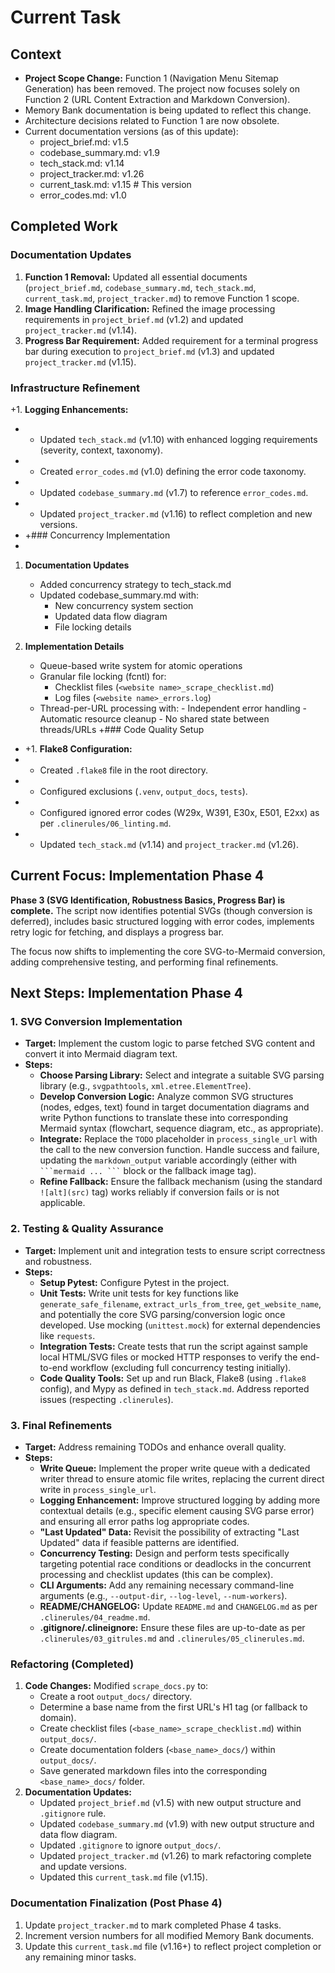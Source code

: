 # Current Task

## Context

- **Project Scope Change:** Function 1 (Navigation Menu Sitemap Generation) has been removed. The project now focuses solely on Function 2 (URL Content Extraction and Markdown Conversion).
- Memory Bank documentation is being updated to reflect this change.
- Architecture decisions related to Function 1 are now obsolete.
- Current documentation versions (as of this update):
  - project_brief.md: v1.5
  - codebase_summary.md: v1.9
  - tech_stack.md: v1.14
  - project_tracker.md: v1.26
  - current_task.md: v1.15 # This version
  - error_codes.md: v1.0

## Completed Work

### Documentation Updates

1.  **Function 1 Removal:** Updated all essential documents (`project_brief.md`, `codebase_summary.md`, `tech_stack.md`, `current_task.md`, `project_tracker.md`) to remove Function 1 scope.
2.  **Image Handling Clarification:** Refined the image processing requirements in `project_brief.md` (v1.2) and updated `project_tracker.md` (v1.14).
3.  **Progress Bar Requirement:** Added requirement for a terminal progress bar during execution to `project_brief.md` (v1.3) and updated `project_tracker.md` (v1.15).

### Infrastructure Refinement

+1. **Logging Enhancements:**

- - Updated `tech_stack.md` (v1.10) with enhanced logging requirements (severity, context, taxonomy).
- - Created `error_codes.md` (v1.0) defining the error code taxonomy.
- - Updated `codebase_summary.md` (v1.7) to reference `error_codes.md`.
- - Updated `project_tracker.md` (v1.16) to reflect completion and new versions.
- +### Concurrency Implementation
-

1. **Documentation Updates**

   - Added concurrency strategy to tech_stack.md
   - Updated codebase_summary.md with:
     - New concurrency system section
     - Updated data flow diagram
     - File locking details

2. **Implementation Details**
   - Queue-based write system for atomic operations
   - Granular file locking (fcntl) for:
     - Checklist files (`<website name>_scrape_checklist.md`)
     - Log files (`<website name>_errors.log`)
   - Thread-per-URL processing with: - Independent error handling - Automatic resource cleanup - No shared state between threads/URLs
     +### Code Quality Setup

- +1. **Flake8 Configuration:**
- - Created `.flake8` file in the root directory.
- - Configured exclusions (`.venv`, `output_docs`, `tests`).
- - Configured ignored error codes (W29x, W391, E30x, E501, E2xx) as per `.clinerules/06_linting.md`.
- - Updated `tech_stack.md` (v1.14) and `project_tracker.md` (v1.26).

## Current Focus: Implementation Phase 4

**Phase 3 (SVG Identification, Robustness Basics, Progress Bar) is complete.** The script now identifies potential SVGs (though conversion is deferred), includes basic structured logging with error codes, implements retry logic for fetching, and displays a progress bar.

The focus now shifts to implementing the core SVG-to-Mermaid conversion, adding comprehensive testing, and performing final refinements.

## Next Steps: Implementation Phase 4

### 1. SVG Conversion Implementation

- **Target:** Implement the custom logic to parse fetched SVG content and convert it into Mermaid diagram text.
- **Steps:**
  - **Choose Parsing Library:** Select and integrate a suitable SVG parsing library (e.g., `svgpathtools`, `xml.etree.ElementTree`).
  - **Develop Conversion Logic:** Analyze common SVG structures (nodes, edges, text) found in target documentation diagrams and write Python functions to translate these into corresponding Mermaid syntax (flowchart, sequence diagram, etc., as appropriate).
  - **Integrate:** Replace the `TODO` placeholder in `process_single_url` with the call to the new conversion function. Handle success and failure, updating the `markdown_output` variable accordingly (either with ` ```mermaid ... ``` ` block or the fallback image tag).
  - **Refine Fallback:** Ensure the fallback mechanism (using the standard `![alt](src)` tag) works reliably if conversion fails or is not applicable.

### 2. Testing & Quality Assurance

- **Target:** Implement unit and integration tests to ensure script correctness and robustness.
- **Steps:**
  - **Setup Pytest:** Configure Pytest in the project.
  - **Unit Tests:** Write unit tests for key functions like `generate_safe_filename`, `extract_urls_from_tree`, `get_website_name`, and potentially the core SVG parsing/conversion logic once developed. Use mocking (`unittest.mock`) for external dependencies like `requests`.
  - **Integration Tests:** Create tests that run the script against sample local HTML/SVG files or mocked HTTP responses to verify the end-to-end workflow (excluding full concurrency testing initially).
  - **Code Quality Tools:** Set up and run Black, Flake8 (using `.flake8` config), and Mypy as defined in `tech_stack.md`. Address reported issues (respecting `.clinerules`).

### 3. Final Refinements

- **Target:** Address remaining TODOs and enhance overall quality.
- **Steps:**
  - **Write Queue:** Implement the proper write queue with a dedicated writer thread to ensure atomic file writes, replacing the current direct write in `process_single_url`.
  - **Logging Enhancement:** Improve structured logging by adding more contextual details (e.g., specific element causing SVG parse error) and ensuring all error paths log appropriate codes.
  - **"Last Updated" Data:** Revisit the possibility of extracting "Last Updated" data if feasible patterns are identified.
  - **Concurrency Testing:** Design and perform tests specifically targeting potential race conditions or deadlocks in the concurrent processing and checklist updates (this can be complex).
  - **CLI Arguments:** Add any remaining necessary command-line arguments (e.g., `--output-dir`, `--log-level`, `--num-workers`).
  - **README/CHANGELOG:** Update `README.md` and `CHANGELOG.md` as per `.clinerules/04_readme.md`.
  - **.gitignore/.clineignore:** Ensure these files are up-to-date as per `.clinerules/03_gitrules.md` and `.clinerules/05_clinerules.md`.

### Refactoring (Completed)

1.  **Code Changes:** Modified `scrape_docs.py` to:
    - Create a root `output_docs/` directory.
    - Determine a base name from the first URL's H1 tag (or fallback to domain).
    - Create checklist files (`<base_name>_scrape_checklist.md`) within `output_docs/`.
    - Create documentation folders (`<base_name>_docs/`) within `output_docs/`.
    - Save generated markdown files into the corresponding `<base_name>_docs/` folder.
2.  **Documentation Updates:**
    - Updated `project_brief.md` (v1.5) with new output structure and `.gitignore` rule.
    - Updated `codebase_summary.md` (v1.9) with new output structure and data flow diagram.
    - Updated `.gitignore` to ignore `output_docs/`.
    - Updated `project_tracker.md` (v1.26) to mark refactoring complete and update versions.
    - Updated this `current_task.md` file (v1.15).

### Documentation Finalization (Post Phase 4)

1.  Update `project_tracker.md` to mark completed Phase 4 tasks.
2.  Increment version numbers for all modified Memory Bank documents.
3.  Update this `current_task.md` file (v1.16+) to reflect project completion or any remaining minor tasks.
